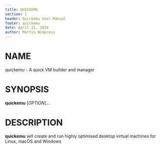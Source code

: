 ```yaml
---
title: QUICKEMU
section: 1
header: Quickemu User Manual
footer: quickemu
date: April 21, 2024
author: Martin Wimpress
---
```


# NAME

quickemu - A quick VM builder and manager

# SYNOPSIS

**quickemu** [*OPTION*]...

# DESCRIPTION

**quickemu** will create and run highly optimised desktop virtual machines for Linux,
macOS and Windows

